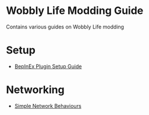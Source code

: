 # Wobbly Life Modding Guide
Contains various guides on Wobbly Life modding

# Setup

- [BepInEx Plugin Setup Guide](https://github.com/lstwo/wobbly-life-modding-guide/blob/main/Setup/BepInEx%20Plugin.md)

# Networking

- [Simple Network Behaviours](https://github.com/lstwo/wobbly-life-modding-guide/blob/main/Networking/Simple%20Network%20Behaviours.md)
